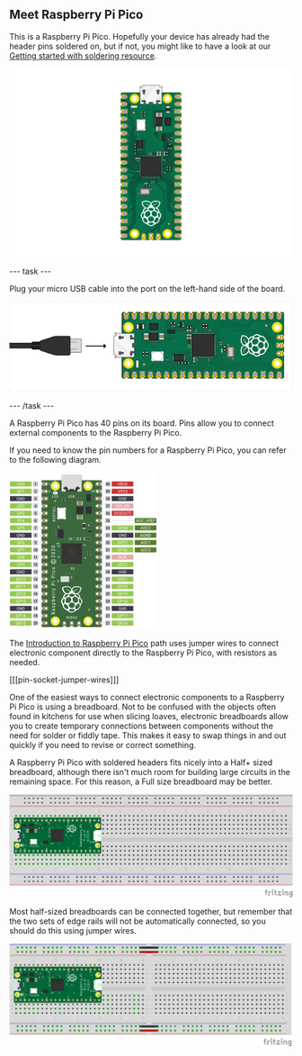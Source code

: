 ## Meet Raspberry Pi Pico

This is a Raspberry Pi Pico. Hopefully your device has already had the header pins soldered on, but if not, you might like to have a look at our [Getting started with soldering resource](https://projects.raspberrypi.org/en/projects/getting-started-with-soldering).

![Raspberry Pi Pico](images/Pico-Top-Headers.png)

--- task ---
 
Plug your micro USB cable into the port on the left-hand side of the board.

![Micro USB cable plugged into the Pico](images/pico-top-plug.png)

--- /task ---

A Raspberry Pi Pico has 40 pins on its board. Pins allow you to connect external components to the Raspberry Pi Pico.

If you need to know the pin numbers for a Raspberry Pi Pico, you can refer to the following diagram.

![Pinout of a Raspberry Pi Pico](images/Pico-R3-A4-Pinout-vrop.png)

The [Introduction to Raspberry Pi Pico](https://projects.raspberrypi.org/en/pathways/pico-intro) path uses jumper wires to connect electronic component directly to the Raspberry Pi Pico, with resistors as needed. 

[[[pin-socket-jumper-wires]]]

One of the easiest ways to connect electronic components to a Raspberry Pi Pico is using a breadboard. Not to be confused with the objects often found in kitchens for use when slicing loaves,  electronic breadboards allow you to create temporary connections between components without the need for solder or fiddly tape. This makes it easy to swap things in and out quickly if you need to revise or correct something.

A Raspberry Pi Pico with soldered headers fits nicely into a Half+ sized breadboard, although there isn't much room for building large circuits in the remaining space. For this reason, a Full size breadboard may be better. 

![Raspberry Pi Pico mounted on a Full+ size breadboard](images/pico_only_bb.png)

Most half-sized breadboards can be connected together, but remember that the two sets of edge rails will not be automatically connected, so you should do this using jumper wires. 


![Raspberry Pi Pico mounted on 2 half+ size breadboards joined together](images/pico_only2_bb.png)
